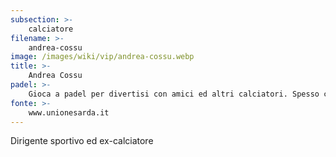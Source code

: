 ```yaml
---
subsection: >-
    calciatore
filename: >-
    andrea-cossu
image: /images/wiki/vip/andrea-cossu.webp
title: >-
    Andrea Cossu
padel: >-
    Gioca a padel per divertisi con amici ed altri calciatori. Spesso condivide il campo con l'amico ed ex-collega Daniele Conti
fonte: >-
    www.unionesarda.it
---
```

Dirigente sportivo ed ex-calciatore